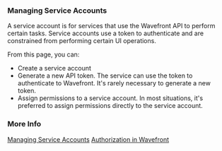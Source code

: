 ### Managing Service Accounts

A service account is for services that use the Wavefront API to perform certain tasks. Service accounts use a token to authenticate and are constrained from performing certain UI operations.

From this page, you can:
* Create a service account
* Generate a new API token. The service can use the token to authenticate to Wavefront. It's rarely necessary to generate a new token.
* Assign permissions to a service account. In most situations, it's preferred to assign permissions directly to the service account.  


### More Info

[Managing Service Accounts](https://docs.wavefront.com/service_accounts.html)
[Authorization in Wavefront](https://docs.wavefront.com/authorization.html)
